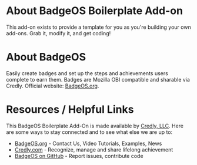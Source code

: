 About BadgeOS Boilerplate Add-on
============
This add-on exists to provide a template for you as you're building your own add-ons. Grab it, modify it, and get coding!

About BadgeOS
============
Easily create badges and set up the steps and achievements users complete to earn them. Badges are Mozilla OBI compatible and sharable via Credly. Official website: [BadgeOS.org](http://badgeos.org).

Resources / Helpful Links
============

This BadgeOS Boilerplate Add-On is made available by [Credly, LLC](https://credly.com/ "Credly web site"). Here are some ways to stay connected and to see what else we are up to:

* [BadgeOS.org](http://badgeos.org/ "BadgeOS web site") - Contact Us, Video Tutorials, Examples, News
* [Credly.com](https://credly.com/ "Credly web site") - Recognize, manage and share lifelong achievement
* [BadgeOS on GitHub](https://github.com/opencredit/badgeos "BadgeOS on GitHub") - Report issues, contribute code
